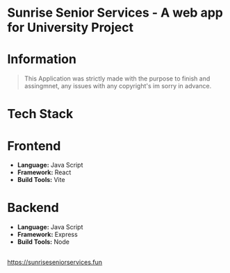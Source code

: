 # Sunrise Senior Services - A web app for University Project

# Information
> This Application was strictly made with the purpose to finish and assingmnet, any issues with any copyright's im sorry in advance.

# Tech Stack
# Frontend
* **Language:** Java Script
* **Framework:** React
* **Build Tools:** Vite
 
# Backend
* **Language:** Java Script
* **Framework:** Express
* **Build Tools:** Node
##

<ins>https://sunriseseniorservices.fun</ins>
